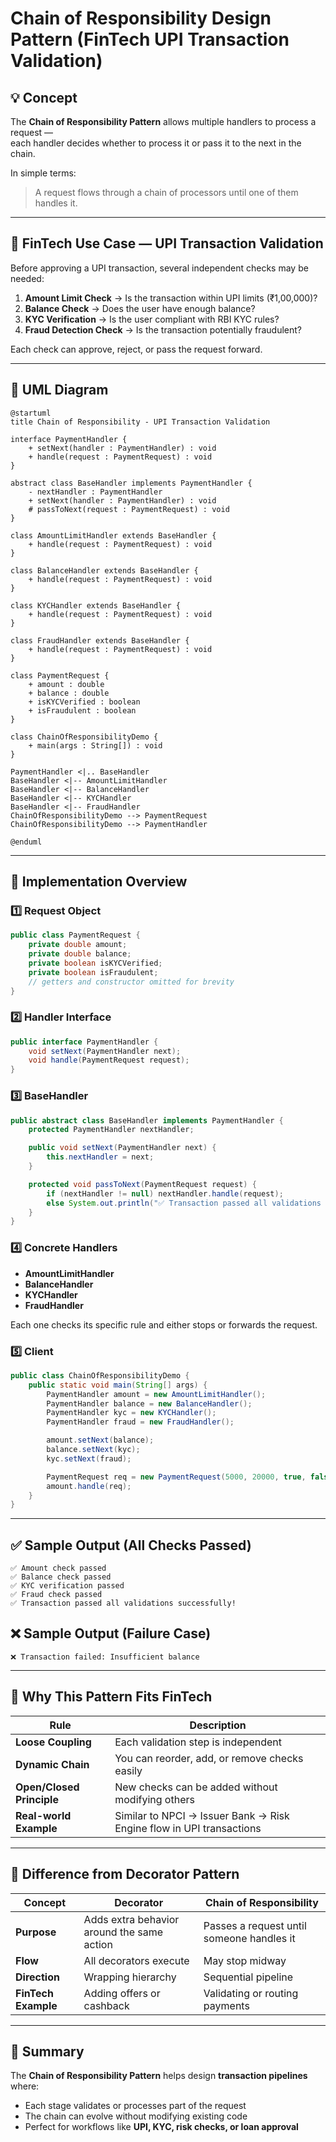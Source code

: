 # Chain of Responsibility Design Pattern (FinTech UPI Transaction Validation)

## 💡 Concept
The **Chain of Responsibility Pattern** allows multiple handlers to process a request —  
each handler decides whether to process it or pass it to the next in the chain.

In simple terms:
> A request flows through a chain of processors until one of them handles it.

---

## 🏦 FinTech Use Case — UPI Transaction Validation

Before approving a UPI transaction, several independent checks may be needed:

1. **Amount Limit Check** → Is the transaction within UPI limits (₹1,00,000)?  
2. **Balance Check** → Does the user have enough balance?  
3. **KYC Verification** → Is the user compliant with RBI KYC rules?  
4. **Fraud Detection Check** → Is the transaction potentially fraudulent?  

Each check can approve, reject, or pass the request forward.  

---

## 📘 UML Diagram

```plantuml
@startuml
title Chain of Responsibility - UPI Transaction Validation

interface PaymentHandler {
    + setNext(handler : PaymentHandler) : void
    + handle(request : PaymentRequest) : void
}

abstract class BaseHandler implements PaymentHandler {
    - nextHandler : PaymentHandler
    + setNext(handler : PaymentHandler) : void
    # passToNext(request : PaymentRequest) : void
}

class AmountLimitHandler extends BaseHandler {
    + handle(request : PaymentRequest) : void
}

class BalanceHandler extends BaseHandler {
    + handle(request : PaymentRequest) : void
}

class KYCHandler extends BaseHandler {
    + handle(request : PaymentRequest) : void
}

class FraudHandler extends BaseHandler {
    + handle(request : PaymentRequest) : void
}

class PaymentRequest {
    + amount : double
    + balance : double
    + isKYCVerified : boolean
    + isFraudulent : boolean
}

class ChainOfResponsibilityDemo {
    + main(args : String[]) : void
}

PaymentHandler <|.. BaseHandler
BaseHandler <|-- AmountLimitHandler
BaseHandler <|-- BalanceHandler
BaseHandler <|-- KYCHandler
BaseHandler <|-- FraudHandler
ChainOfResponsibilityDemo --> PaymentRequest
ChainOfResponsibilityDemo --> PaymentHandler

@enduml
```

---

## 🔹 Implementation Overview

### 1️⃣ Request Object
```java
public class PaymentRequest {
    private double amount;
    private double balance;
    private boolean isKYCVerified;
    private boolean isFraudulent;
    // getters and constructor omitted for brevity
}
```

### 2️⃣ Handler Interface
```java
public interface PaymentHandler {
    void setNext(PaymentHandler next);
    void handle(PaymentRequest request);
}
```

### 3️⃣ BaseHandler
```java
public abstract class BaseHandler implements PaymentHandler {
    protected PaymentHandler nextHandler;

    public void setNext(PaymentHandler next) {
        this.nextHandler = next;
    }

    protected void passToNext(PaymentRequest request) {
        if (nextHandler != null) nextHandler.handle(request);
        else System.out.println("✅ Transaction passed all validations successfully!");
    }
}
```

### 4️⃣ Concrete Handlers
- **AmountLimitHandler**
- **BalanceHandler**
- **KYCHandler**
- **FraudHandler**

Each one checks its specific rule and either stops or forwards the request.

### 5️⃣ Client
```java
public class ChainOfResponsibilityDemo {
    public static void main(String[] args) {
        PaymentHandler amount = new AmountLimitHandler();
        PaymentHandler balance = new BalanceHandler();
        PaymentHandler kyc = new KYCHandler();
        PaymentHandler fraud = new FraudHandler();

        amount.setNext(balance);
        balance.setNext(kyc);
        kyc.setNext(fraud);

        PaymentRequest req = new PaymentRequest(5000, 20000, true, false);
        amount.handle(req);
    }
}
```

---

## ✅ Sample Output (All Checks Passed)
```
✅ Amount check passed
✅ Balance check passed
✅ KYC verification passed
✅ Fraud check passed
✅ Transaction passed all validations successfully!
```

## ❌ Sample Output (Failure Case)
```
❌ Transaction failed: Insufficient balance
```

---

## 🧠 Why This Pattern Fits FinTech
| Rule | Description |
|------|--------------|
| **Loose Coupling** | Each validation step is independent |
| **Dynamic Chain** | You can reorder, add, or remove checks easily |
| **Open/Closed Principle** | New checks can be added without modifying others |
| **Real-world Example** | Similar to NPCI → Issuer Bank → Risk Engine flow in UPI transactions |

---

## 🧩 Difference from Decorator Pattern

| Concept | Decorator | Chain of Responsibility |
|----------|------------|--------------------------|
| **Purpose** | Adds extra behavior around the same action | Passes a request until someone handles it |
| **Flow** | All decorators execute | May stop midway |
| **Direction** | Wrapping hierarchy | Sequential pipeline |
| **FinTech Example** | Adding offers or cashback | Validating or routing payments |

---

## 🏁 Summary

The **Chain of Responsibility Pattern** helps design **transaction pipelines** where:
- Each stage validates or processes part of the request  
- The chain can evolve without modifying existing code  
- Perfect for workflows like **UPI, KYC, risk checks, or loan approval**
